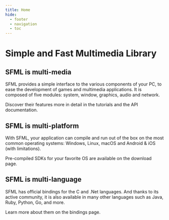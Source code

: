 ```yaml
---
title: Home
hide:
  - footer
  - navigation
  - toc
---
```


# Simple and Fast Multimedia Library

## SFML is multi-media

SFML provides a simple interface to the various components of your PC, to ease the development of games and multimedia applications. It is composed of five modules: system, window, graphics, audio and network.

Discover their features more in detail in the tutorials and the API documentation.

## SFML is multi-platform

With SFML, your application can compile and run out of the box on the most common operating systems: Windows, Linux, macOS and Android & iOS (with limitations).

Pre-compiled SDKs for your favorite OS are available on the download page.

## SFML is multi-language

SFML has official bindings for the C and .Net languages. And thanks to its active community, it is also available in many other languages such as Java, Ruby, Python, Go, and more.

Learn more about them on the bindings page.
